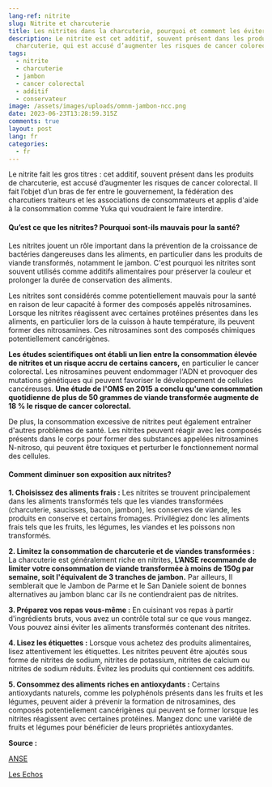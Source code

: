 ```yaml
---
lang-ref: nitrite
slug: Nitrite et charcuterie
title: Les nitrites dans la charcuterie, pourquoi et comment les éviter?
description: Le nitrite est cet additif, souvent présent dans les produits de
  charcuterie, qui est accusé d’augmenter les risques de cancer colorectal.
tags:
  - nitrite
  - charcuterie
  - jambon
  - cancer colorectal
  - additif
  - conservateur
image: /assets/images/uploads/omnm-jambon-ncc.png
date: 2023-06-23T13:28:59.315Z
comments: true
layout: post
lang: fr
categories:
  - fr
---
```

Le nitrite fait les gros titres : cet additif, souvent présent dans les produits de charcuterie, est accusé d’augmenter les risques de cancer colorectal. Il fait l’objet d’un bras de fer entre le gouvernement, la fédération des charcutiers traiteurs et les associations de consommateurs et applis d'aide à la consommation comme Yuka qui voudraient le faire interdire. 

#### Qu’est ce que les nitrites? Pourquoi sont-ils mauvais pour la santé? 

Les nitrites jouent un rôle important dans la prévention de la croissance de bactéries dangereuses dans les aliments, en particulier dans les produits de viande transformés, notamment le jambon. C'est pourquoi les nitrites sont souvent utilisés comme additifs alimentaires pour préserver la couleur et prolonger la durée de conservation des aliments.

Les nitrites sont considérés comme potentiellement mauvais pour la santé en raison de leur capacité à former des composés appelés nitrosamines. Lorsque les nitrites réagissent avec certaines protéines présentes dans les aliments, en particulier lors de la cuisson à haute température, ils peuvent former des nitrosamines. Ces nitrosamines sont des composés chimiques potentiellement cancérigènes.

**Les études scientifiques ont établi un lien entre la consommation élevée de nitrites et un risque accru de certains cancers,** en particulier le cancer colorectal. Les nitrosamines peuvent endommager l'ADN et provoquer des mutations génétiques qui peuvent favoriser le développement de cellules cancéreuses. **Une étude de l'OMS en 2015 a conclu qu'une consommation quotidienne de plus de 50 grammes de viande transformée augmente de 18 % le risque de cancer colorectal.**

De plus, la consommation excessive de nitrites peut également entraîner d'autres problèmes de santé. Les nitrites peuvent réagir avec les composés présents dans le corps pour former des substances appelées nitrosamines N-nitroso, qui peuvent être toxiques et perturber le fonctionnement normal des cellules.

#### Comment diminuer son exposition aux nitrites?

**1. Choisissez des aliments frais :** Les nitrites se trouvent principalement dans les aliments transformés tels que les viandes transformées (charcuterie, saucisses, bacon, jambon), les conserves de viande, les produits en conserve et certains fromages. Privilégiez donc les aliments frais tels que les fruits, les légumes, les viandes et les poissons non transformés.

**2. Limitez la consommation de charcuterie et de viandes transformées :**  La charcuterie est généralement riche en nitrites, **L’ANSE recommande de limiter votre consommation de viande transformée à moins de 150g par semaine, soit l'équivalent de 3 tranches de jambon.** Par ailleurs, Il semblerait que le Jambon de Parme et le San Daniele soient de bonnes alternatives au jambon blanc car ils ne contiendraient pas de nitrites.

**3. Préparez vos repas vous-même :** En cuisinant vos repas à partir d'ingrédients bruts, vous avez un contrôle total sur ce que vous mangez. Vous pouvez ainsi éviter les aliments transformés contenant des nitrites.

**4. Lisez les étiquettes :** Lorsque vous achetez des produits alimentaires, lisez attentivement les étiquettes. Les nitrites peuvent être ajoutés sous forme de nitrites de sodium, nitrites de potassium, nitrites de calcium ou nitrites de sodium réduits. Évitez les produits qui contiennent ces additifs.

**5. Consommez des aliments riches en antioxydants :** Certains antioxydants naturels, comme les polyphénols présents dans les fruits et les légumes, peuvent aider à prévenir la formation de nitrosamines, des composés potentiellement cancérigènes qui peuvent se former lorsque les nitrites réagissent avec certaines protéines. Mangez donc une variété de fruits et légumes pour bénéficier de leurs propriétés antioxydantes.

**Source :** 

[ANSE](https://www.anses.fr/fr/content/r%C3%A9duire-l%E2%80%99exposition-aux-nitrites-et-aux-nitrates-dans-l%E2%80%99alimentation)

[Les Echos](https://www.lesechos.fr/industrie-services/conso-distribution/huit-questions-sur-les-nitrites-dans-le-jambon-1326921)